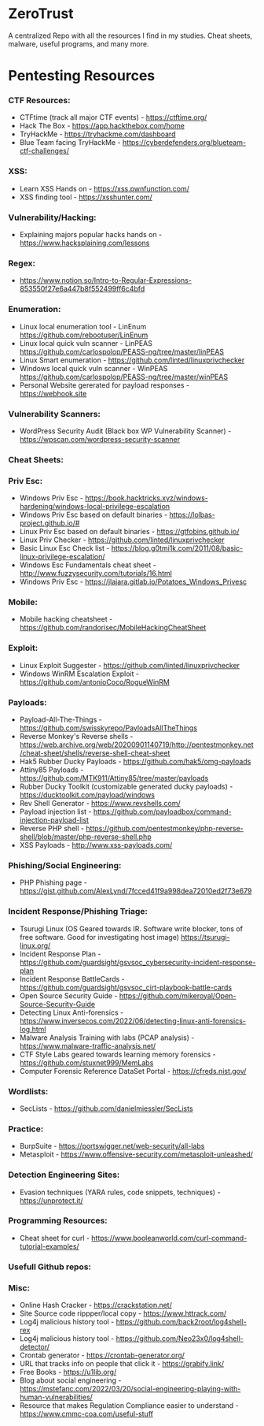 # ZeroTrust
A centralized Repo with all the resources I find in my studies. Cheat sheets, malware, useful programs, and many more.

# Pentesting Resources
### CTF Resources:
- CTFtime (track all major CTF events) - https://ctftime.org/
- Hack The Box - https://app.hackthebox.com/home
- TryHackMe - https://tryhackme.com/dashboard
- Blue Team facing TryHackMe - https://cyberdefenders.org/blueteam-ctf-challenges/
    
### XSS:
- Learn XSS Hands on - https://xss.pwnfunction.com/
- XSS finding tool - https://xsshunter.com/
  
### Vulnerability/Hacking:
- Explaining majors popular hacks hands on - https://www.hacksplaining.com/lessons
    
### Regex:
- https://www.notion.so/Intro-to-Regular-Expressions-853550f27e6a447b8f552499ff6c4bfd
    
### Enumeration:
- Linux local enumeration tool - LinEnum https://github.com/rebootuser/LinEnum
- Linux local quick vuln scanner - LinPEAS https://github.com/carlospolop/PEASS-ng/tree/master/linPEAS
- Linux Smart enumeration - https://github.com/linted/linuxprivchecker
- Windows local quick vuln scanner - WinPEAS https://github.com/carlospolop/PEASS-ng/tree/master/winPEAS
- Personal Website gererated for payload responses - https://webhook.site
    
### Vulnerability Scanners:
- WordPress Security Audit (Black box  WP Vulnerability Scanner) - https://wpscan.com/wordpress-security-scanner
### Cheat Sheets:
### Priv Esc:
- Windows Priv Esc - https://book.hacktricks.xyz/windows-hardening/windows-local-privilege-escalation
- Windows Priv Esc based on default binaries - https://lolbas-project.github.io/#
- Linux Priv Esc based on default binaries - https://gtfobins.github.io/
- Linux Priv Checker - https://github.com/linted/linuxprivchecker
- Basic Linux Esc Check list - https://blog.g0tmi1k.com/2011/08/basic-linux-privilege-escalation/
- Windows Esc Fundamentals cheat sheet - http://www.fuzzysecurity.com/tutorials/16.html
- Windows Priv Esc - https://jlajara.gitlab.io/Potatoes_Windows_Privesc
		
		
### Mobile:
- Mobile hacking cheatsheet - https://github.com/randorisec/MobileHackingCheatSheet
    
### Exploit:
- Linux Exploit Suggester - https://github.com/linted/linuxprivchecker
- Windows WinRM Escalation Exploit - https://github.com/antonioCoco/RogueWinRM
    
### Payloads:
- Payload-All-The-Things - https://github.com/swisskyrepo/PayloadsAllTheThings
- Reverse Monkey's Reverse shells - https://web.archive.org/web/20200901140719/http://pentestmonkey.net/cheat-sheet/shells/reverse-shell-cheat-sheet
- Hak5 Rubber Ducky Payloads - https://github.com/hak5/omg-payloads
- Attiny85 Payloads - https://github.com/MTK911/Attiny85/tree/master/payloads
- Rubber Ducky Toolkit (customizable generated ducky payloads) - https://ducktoolkit.com/payload/windows
- Rev Shell Generator - https://www.revshells.com/
- Payload injection list - https://github.com/payloadbox/command-injection-payload-list
- Reverse PHP shell - https://github.com/pentestmonkey/php-reverse-shell/blob/master/php-reverse-shell.php
- XSS Payloads - http://www.xss-payloads.com/
    
### Phishing/Social Engineering:
- PHP Phishing page - https://gist.github.com/AlexLynd/7fcced41f9a998dea72010ed2f73e679
    
    
### Incident Response/Phishing Triage:
- Tsurugi Linux (OS Geared towards IR. Software write blocker, tons of free software. Good for investigating host image) https://tsurugi-linux.org/
- Incident Response Plan - https://github.com/guardsight/gsvsoc_cybersecurity-incident-response-plan
- Incident Response BattleCards - https://github.com/guardsight/gsvsoc_cirt-playbook-battle-cards
- Open Source Security Guide - https://github.com/mikeroyal/Open-Source-Security-Guide
- Detecting Linux Anti-forensics - https://www.inversecos.com/2022/06/detecting-linux-anti-forensics-log.html
- Malware Analysis Training with labs (PCAP analysis) - https://www.malware-traffic-analysis.net/
- CTF Style Labs geared towards learning memory forensics - https://github.com/stuxnet999/MemLabs
- Computer Forensic Reference DataSet Portal - https://cfreds.nist.gov/
		
### Wordlists:
- SecLists - https://github.com/danielmiessler/SecLists

### Practice:
- BurpSuite - https://portswigger.net/web-security/all-labs
- Metasploit - https://www.offensive-security.com/metasploit-unleashed/
    

### Detection Engineering Sites:
- Evasion techniques (YARA rules, code snippets, techniques) - https://unprotect.it/
		
### Programming Resources:
- Cheat sheet for curl - https://www.booleanworld.com/curl-command-tutorial-examples/

### Usefull Github repos:

### Misc:
- Online Hash Cracker - https://crackstation.net/
- Site Source code rippper/local copy - https://www.httrack.com/
- Log4j malicious history tool - https://github.com/back2root/log4shell-rex
- Log4j malicious history tool - https://github.com/Neo23x0/log4shell-detector/
- Crontab generator - https://crontab-generator.org/
- URL that tracks info on people that click it - https://grabify.link/
- Free Books - https://u1lib.org/
- Blog about social engineering - https://mstefanc.com/2022/03/20/social-engineering-playing-with-human-vulnerabilities/
- Resource that makes Regulation Compliance easier to understand - https://www.cmmc-coa.com/useful-stuff
